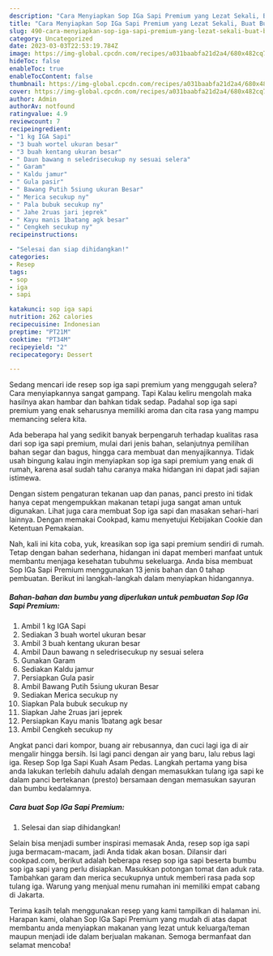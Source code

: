 ```yaml
---
description: "Cara Menyiapkan Sop IGa Sapi Premium yang Lezat Sekali, Buat Buka Puasa Lezat"
title: "Cara Menyiapkan Sop IGa Sapi Premium yang Lezat Sekali, Buat Buka Puasa Lezat"
slug: 490-cara-menyiapkan-sop-iga-sapi-premium-yang-lezat-sekali-buat-buka-puasa-lezat
category: Uncategorized
date: 2023-03-03T22:53:19.784Z
image: https://img-global.cpcdn.com/recipes/a031baabfa21d2a4/680x482cq70/sop-iga-sapi-premium-foto-resep-utama.jpg
hideToc: false
enableToc: true
enableTocContent: false
thumbnail: https://img-global.cpcdn.com/recipes/a031baabfa21d2a4/680x482cq70/sop-iga-sapi-premium-foto-resep-utama.jpg
cover: https://img-global.cpcdn.com/recipes/a031baabfa21d2a4/680x482cq70/sop-iga-sapi-premium-foto-resep-utama.jpg
author: Admin
authorAv: notfound
ratingvalue: 4.9
reviewcount: 7
recipeingredient:
- "1 kg IGA Sapi"
- "3 buah wortel ukuran besar"
- "3 buah kentang ukuran besar"
- " Daun bawang n seledrisecukup ny sesuai selera"
- " Garam"
- " Kaldu jamur"
- " Gula pasir"
- " Bawang Putih 5siung ukuran Besar"
- " Merica secukup ny"
- " Pala bubuk secukup ny"
- " Jahe 2ruas jari jeprek"
- " Kayu manis 1batang agk besar"
- " Cengkeh secukup ny"
recipeinstructions:

- "Selesai dan siap dihidangkan!"
categories:
- Resep
tags:
- sop
- iga
- sapi

katakunci: sop iga sapi 
nutrition: 262 calories
recipecuisine: Indonesian
preptime: "PT21M"
cooktime: "PT34M"
recipeyield: "2"
recipecategory: Dessert

---
```



Sedang mencari ide resep sop iga sapi premium yang menggugah selera? Cara menyiapkannya sangat gampang. Tapi Kalau keliru mengolah maka hasilnya akan hambar dan bahkan tidak sedap. Padahal sop iga sapi premium yang enak seharusnya memiliki aroma dan cita rasa yang mampu memancing selera kita.


Ada beberapa hal yang sedikit banyak berpengaruh terhadap kualitas rasa dari sop iga sapi premium, mulai dari jenis bahan, selanjutnya pemilihan bahan segar dan bagus, hingga cara membuat dan menyajikannya. Tidak usah bingung kalau ingin menyiapkan sop iga sapi premium yang enak di rumah, karena asal sudah tahu caranya maka hidangan ini dapat jadi sajian istimewa.

Dengan sistem pengaturan tekanan uap dan panas, panci presto ini tidak hanya cepat mengempukkan makanan tetapi juga sangat aman untuk digunakan. Lihat juga cara membuat Sop iga sapi dan masakan sehari-hari lainnya. Dengan memakai Cookpad, kamu menyetujui Kebijakan Cookie dan Ketentuan Pemakaian.


Nah, kali ini kita coba, yuk, kreasikan sop iga sapi premium sendiri di rumah. Tetap dengan bahan sederhana, hidangan ini dapat memberi manfaat untuk membantu menjaga kesehatan tubuhmu sekeluarga. Anda bisa membuat Sop IGa Sapi Premium menggunakan 13 jenis bahan dan 0 tahap pembuatan. Berikut ini langkah-langkah dalam menyiapkan hidangannya.

<!--inarticleads1-->

##### Bahan-bahan dan bumbu yang diperlukan untuk pembuatan Sop IGa Sapi Premium:

1. Ambil 1 kg IGA Sapi
1. Sediakan 3 buah wortel ukuran besar
1. Ambil 3 buah kentang ukuran besar
1. Ambil  Daun bawang n seledrisecukup ny sesuai selera
1. Gunakan  Garam
1. Sediakan  Kaldu jamur
1. Persiapkan  Gula pasir
1. Ambil  Bawang Putih 5siung ukuran Besar
1. Sediakan  Merica secukup ny
1. Siapkan  Pala bubuk secukup ny
1. Siapkan  Jahe 2ruas jari jeprek
1. Persiapkan  Kayu manis 1batang agk besar
1. Ambil  Cengkeh secukup ny


Angkat panci dari kompor, buang air rebusannya, dan cuci lagi iga di air mengalir hingga bersih. Isi lagi panci dengan air yang baru, lalu rebus lagi iga. Resep Sop Iga Sapi Kuah Asam Pedas. Langkah pertama yang bisa anda lakukan terlebih dahulu adalah dengan memasukkan tulang iga sapi ke dalam panci bertekanan (presto) bersamaan dengan memasukan sayuran dan bumbu kedalamnya. 

<!--inarticleads2-->

##### Cara buat Sop IGa Sapi Premium:


1. Selesai dan siap dihidangkan!

Selain bisa menjadi sumber inspirasi memasak Anda, resep sop iga sapi juga bermacam-macam, jadi Anda tidak akan bosan. Dilansir dari cookpad.com, berikut adalah beberapa resep sop iga sapi beserta bumbu sop iga sapi yang perlu disiapkan. Masukkan potongan tomat dan aduk rata. Tambahkan garam dan merica secukupnya untuk memberi rasa pada sop tulang iga. Warung yang menjual menu rumahan ini memiliki empat cabang di Jakarta. 

Terima kasih telah menggunakan resep yang kami tampilkan di halaman ini. Harapan kami, olahan Sop IGa Sapi Premium yang mudah di atas dapat membantu anda menyiapkan makanan yang lezat untuk keluarga/teman maupun menjadi ide dalam berjualan makanan. Semoga bermanfaat dan selamat mencoba!
